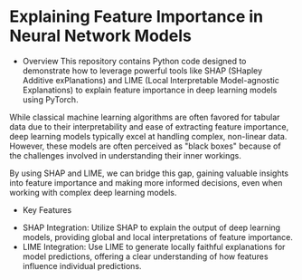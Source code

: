 # Explaining Feature Importance in Neural Network Models

* Overview
This repository contains Python code designed to demonstrate how to leverage powerful tools like SHAP (SHapley Additive exPlanations) and LIME (Local Interpretable Model-agnostic Explanations) to explain feature importance in deep learning models using PyTorch.

While classical machine learning algorithms are often favored for tabular data due to their interpretability and ease of extracting feature importance, deep learning models typically excel at handling complex, non-linear data. However, these models are often perceived as "black boxes" because of the challenges involved in understanding their inner workings.

By using SHAP and LIME, we can bridge this gap, gaining valuable insights into feature importance and making more informed decisions, even when working with complex deep learning models.

* Key Features
- SHAP Integration: Utilize SHAP to explain the output of deep learning models, providing global and local interpretations of feature importance.
- LIME Integration: Use LIME to generate locally faithful explanations for model predictions, offering a clear understanding of how features influence individual predictions.
